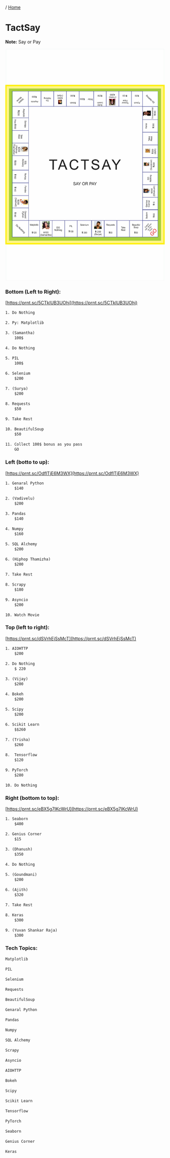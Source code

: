 / [Home](index.md)

# TactSay

**Note:** Say or Pay


![TactSay](https://github.com/rajasgs/rjwiki/blob/master/images/tactsay-2.1.jpg?raw=true)

### Bottom (Left to Right):
[https://prnt.sc/5CTklUB3UOhj](https://prnt.sc/5CTklUB3UOhj)
```
1. Do Nothing

2. Py: Matplotlib

3. (Samantha)
	100$

4. Do Nothing

5. PIL
	100$

6. Selenium
	$200

7. (Surya)
	$200

8. Requests
	$50

9. Take Rest

10. BeautifulSoup
	$50

11. Collect 100$ bonus as you pass
	GO
```



### Left (botto to up):
[https://prnt.sc/OdflTjE6M3WX](https://prnt.sc/OdflTjE6M3WX)
```
1. Genaral Python
	$140

2. (Vadivelu)
	$200

3. Pandas
	$140

4. Numpy
	$160

5. SQL Alchemy
	$200

6. (Hiphop Thamizha)
	$200

7. Take Rest

8. Scrapy
	$180

9. Asyncio
	$200

10. Watch Movie
```




### Top (left to right):
[https://prnt.sc/dSVrhEjSsMcT](https://prnt.sc/dSVrhEjSsMcT)
```
1. AIOHTTP
	$200

2. Do Nothing
	$ 220

3. (Vijay)
	$200

4. Bokeh
	$200

5. Scipy
	$200

6. Scikit Learn
	$$260

7. (Trisha)
	$260

8.  Tensorflow
	$120

9. PyTorch
	$280

10. Do Nothing
```



### Right (bottom to top):
[https://prnt.sc/eBX5g7IKcWrU](https://prnt.sc/eBX5g7IKcWrU)
```
1. Seaborn
	$400

2. Genius Corner
	$15

3. (Dhanush)
	$350

4. Do Nothing

5. (Goundmani)
	$200

6. (Ajith)
	$320

7. Take Rest

8. Keras
	$300

9. (Yuvan Shankar Raja)
	$300
```



### Tech Topics:
```
Matplotlib

PIL

Selenium

Requests

BeautifulSoup

Genaral Python

Pandas

Numpy

SQL Alchemy

Scrapy

Asyncio

AIOHTTP

Bokeh

Scipy

Scikit Learn

Tensorflow

PyTorch

Seaborn

Genius Corner

Keras

```


